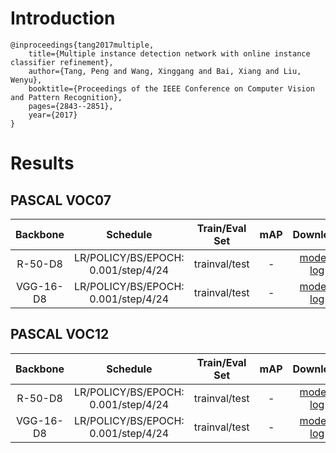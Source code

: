 # Introduction
```
@inproceedings{tang2017multiple,
    title={Multiple instance detection network with online instance classifier refinement},
    author={Tang, Peng and Wang, Xinggang and Bai, Xiang and Liu, Wenyu},
    booktitle={Proceedings of the IEEE Conference on Computer Vision and Pattern Recognition},
    pages={2843--2851},
    year={2017}
}
```

# Results

## PASCAL VOC07
| Backbone  | Schedule                             | Train/Eval Set  | mAP    | Download                 |
| :-:       | :-:                                  | :-:             | :-:    | :-:                      |
| R-50-D8   | LR/POLICY/BS/EPOCH: 0.001/step/4/24  | trainval/test   | -      | [model]() &#124; [log]() |
| VGG-16-D8 | LR/POLICY/BS/EPOCH: 0.001/step/4/24  | trainval/test   | -      | [model]() &#124; [log]() |

## PASCAL VOC12
| Backbone  | Schedule                             | Train/Eval Set  | mAP    | Download                 |
| :-:       | :-:                                  | :-:             | :-:    | :-:                      |
| R-50-D8   | LR/POLICY/BS/EPOCH: 0.001/step/4/24  | trainval/test   | -      | [model]() &#124; [log]() |
| VGG-16-D8 | LR/POLICY/BS/EPOCH: 0.001/step/4/24  | trainval/test   | -      | [model]() &#124; [log]() |